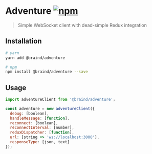 # Adventure [![npm](https://img.shields.io/npm/v/@braind/adventure.svg)](http://npmjs.com/package/@braind/adventure)
> Simple WebSocket client with dead-simple Redux integration

## Installation
```bash
# yarn
yarn add @braind/adventure

# npm
npm install @braind/adventure --save
```

## Usage
```js
import adventureClient from '@braind/adventure';

const adventure = new adventureClient({
  debug: [boolean],
  handleMessage: [function],
  reconnect: [boolean],
  reconnectInterval: [number],
  reduxDispatcher: [function],
  url: [string => 'ws://localhost:3000'],
  responseType: [json, text]
});
```
